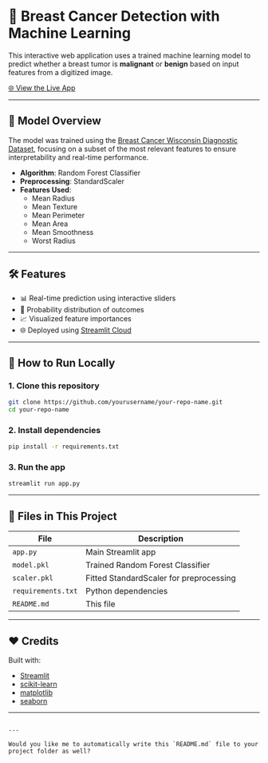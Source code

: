 

# 🔬 Breast Cancer Detection with Machine Learning

This interactive web application uses a trained machine learning model to predict whether a breast tumor is **malignant** or **benign** based on input features from a digitized image.

[🌐 View the Live App](https://celebaltechnologiesweek7.streamlit.app/)

---

## 🧠 Model Overview

The model was trained using the [Breast Cancer Wisconsin Diagnostic Dataset](https://scikit-learn.org/stable/modules/generated/sklearn.datasets.load_breast_cancer.html), focusing on a subset of the most relevant features to ensure interpretability and real-time performance.

- **Algorithm**: Random Forest Classifier
- **Preprocessing**: StandardScaler
- **Features Used**:
  - Mean Radius
  - Mean Texture
  - Mean Perimeter
  - Mean Area
  - Mean Smoothness
  - Worst Radius

---

## 🛠️ Features

- 📊 Real-time prediction using interactive sliders
- 🔢 Probability distribution of outcomes
- 📈 Visualized feature importances
- 🌐 Deployed using [Streamlit Cloud](https://streamlit.io/cloud)

---

## 🚀 How to Run Locally

### 1. Clone this repository
```bash
git clone https://github.com/yourusername/your-repo-name.git
cd your-repo-name
````

### 2. Install dependencies

```bash
pip install -r requirements.txt
```

### 3. Run the app

```bash
streamlit run app.py
```

---

## 📁 Files in This Project

| File               | Description                             |
| ------------------ | --------------------------------------- |
| `app.py`           | Main Streamlit app                      |
| `model.pkl`        | Trained Random Forest Classifier        |
| `scaler.pkl`       | Fitted StandardScaler for preprocessing |
| `requirements.txt` | Python dependencies                     |
| `README.md`        | This file                               |

---

## ❤️ Credits

Built with:

* [Streamlit](https://streamlit.io/)
* [scikit-learn](https://scikit-learn.org/)
* [matplotlib](https://matplotlib.org/)
* [seaborn](https://seaborn.pydata.org/)

---
```

---

Would you like me to automatically write this `README.md` file to your project folder as well?
```
